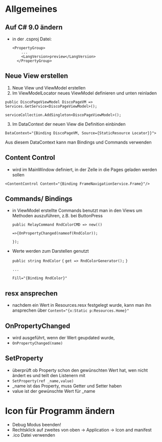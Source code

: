 # Allgemeines

## Auf C# 9.0 ändern

- in der .csproj Datei:

  ```xaml
  <PropertyGroup>
      ...
      <LangVersion>preview</LangVersion>
    </PropertyGroup>
  ```

  

## Neue View erstellen

1. Neue View und ViewModel erstellen
2. Im ViewModelLocator neues  ViewModel definieren und unten reinladen

`public DiscoPageViewModel DiscoPageVM => Services.GetService<DiscoPageViewModel>();`

`serviceCollection.AddSingleton<DiscoPageViewModel>();`

3. Im DataContext der neuen View die Definition einbinden 

 `DataContext="{Binding DiscoPageVM, Source={StaticResource Locator}}">`

Aus diesem DataContext kann man Bindings und Commands verwenden



## Content Control

- wird im MainWindow definiert, in der Zelle in die Pages geladen werden sollen

`<ContentControl Content="{Binding FrameNavigationService.Frame}"/>`



## Commands/ Bindings

- in ViewModel erstellte Commands benutzt man in den Views um Methoden auszuführen, z.B. bei ButtonPress

  `public RelayCommand RndColorCMD => new(() `

  `=>{OnPropertyChanged(nameof(RndColor));`

  `});`

- Werte werden zum Darstellen genutzt

  `public string RndColor`
          `{`
              `get => RndColorGenerator();`
          `}`

  `...`

  `Fill="{Binding RndColor}"`



## resx  ansprechen
- nachdem ein Wert in Resources.resx festgelegt wurde, kann man ihn ansprechen über  `Content="{x:Static p:Resources.Home}"`



##  OnPropertyChanged

- wird ausgeführt, wenn der Wert geupdated wurde, 
- `OnPropertyChanged(name)`

## SetProperty

- überprüft ob Property schon den gewünschten Wert hat, wen nicht ändert es und teilt den Listenern mit
- `SetProperty(ref _name,value)`
- _name ist das Property, muss Getter und Setter haben
- value ist der gewünschte Wert für _name



# Icon für Programm ändern

- Debug Modus beenden!
- Rechtsklick auf zweites von oben -> Application -> Icon and manifest
- .ico Datei verwenden